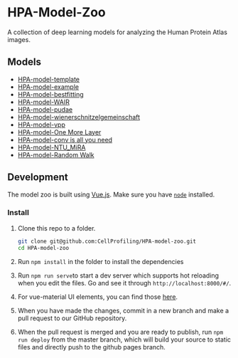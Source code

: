 # HPA-Model-Zoo

A collection of deep learning models for analyzing the Human Protein Atlas images.

## Models

* [HPA-model-template](https://github.com/CellProfiling/HPA-model-template)
* [HPA-model-example](https://github.com/oeway/HPA-model-example)
* [HPA-model-bestfitting](https://github.com/CellProfiling/HPA-competition-solutions/tree/master/bestfitting)
* [HPA-model-WAIR](https://github.com/CellProfiling/HPA-competition-solutions/tree/master/wair)
* [HPA-model-pudae](https://github.com/CellProfiling/pudae-kaggle-hpa)
* [HPA-model-wienerschnitzelgemeinschaft](https://github.com/CellProfiling/HPA-competition-solutions/tree/master/wienerschnitzelgemeinschaft)
* [HPA-model-vpp](https://github.com/CellProfiling/HPA-competition-solutions/tree/master/vpp)
* [HPA-model-One More Layer](https://github.com/CellProfiling/HPA-competition-solutions/tree/master/one_more_layer_of_stacking)
* [HPA-model-conv is all you need](https://github.com/CellProfiling/HPA-competition-solutions/tree/master/conv_is_all_you_need)
* [HPA-model-NTU_MiRA](https://github.com/CellProfiling/HPA-competition-solutions/tree/master/ntu_mira)
* [HPA-model-Random Walk](https://github.com/CellProfiling/HPA-competition-solutions/tree/master/random_walk)

## Development

The model zoo is built using [Vue.js](https://vuejs.org/). Make sure you have [`node`](https://nodejs.org/en/) installed.

### Install

1. Clone this repo to a folder.

    ```sh
    git clone git@github.com:CellProfiling/HPA-model-zoo.git
    cd HPA-model-zoo
    ```

2. Run `npm install` in the folder to install the dependencies
3. Run `npm run serve`to start a dev server which supports hot reloading when you edit the files. Go and see it through `http://localhost:8000/#/`.
4. For vue-material UI elements, you can find those [here](https://vuematerial.io/).
5. When you have made the changes, commit in a new branch and make a pull request to our GitHub repository.
6. When the pull request is merged and you are ready to publish, run `npm run deploy` from the master branch, which will build your source to static files and directly push to the github pages branch.
